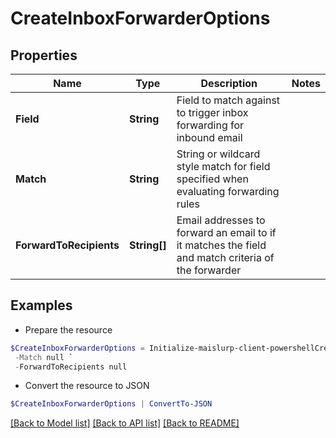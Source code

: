 # CreateInboxForwarderOptions
## Properties

Name | Type | Description | Notes
------------ | ------------- | ------------- | -------------
**Field** | **String** | Field to match against to trigger inbox forwarding for inbound email | 
**Match** | **String** | String or wildcard style match for field specified when evaluating forwarding rules | 
**ForwardToRecipients** | **String[]** | Email addresses to forward an email to if it matches the field and match criteria of the forwarder | 

## Examples

- Prepare the resource
```powershell
$CreateInboxForwarderOptions = Initialize-maislurp-client-powershellCreateInboxForwarderOptions  -Field null `
 -Match null `
 -ForwardToRecipients null
```

- Convert the resource to JSON
```powershell
$CreateInboxForwarderOptions | ConvertTo-JSON
```

[[Back to Model list]](../README#documentation-for-models) [[Back to API list]](../README#documentation-for-api-endpoints) [[Back to README]](../README)

